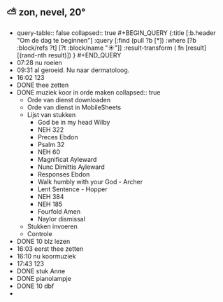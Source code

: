 ## ⛅ zon, nevel, 20°
- query-table:: false
  collapsed:: true
  #+BEGIN_QUERY 
  {:title [:b.header "Om de dag te beginnen"]
   :query [:find (pull ?b [*])
     :where 
       [?b :block/refs ?t]
       [?t :block/name "☀️"]]
   :result-transform ( fn [result] [(rand-nth result)])
  }
  #+END_QUERY
- 07:28 nu roeien
- 09:31 al geroeid. Nu naar dermatoloog.
- 16:02 123
- DONE thee zetten
- DONE muziek koor in orde maken
  collapsed:: true
	- Orde van dienst downloaden
	- Orde van dienst in MobileSheets
	- Lijst van stukken
		- God be in my head Wilby
		- NEH 322
		- Preces Ebdon
		- Psalm 32
		- NEH 60
		- Magnificat Ayleward
		- Nunc Dimittis Ayleward
		- Responses Ebdon
		- Walk humbly with your God - Archer
		- Lent Sentence - Hopper
		- NEH 384
		- NEH 185
		- Fourfold Amen
		- Naylor dismissal
	- Stukken invoeren
	- Controle
- DONE 10 blz lezen
- 16:03 eerst thee zetten
- 16:10 nu koormuziek
- 17:43 123
- DONE stuk Anne
- DONE pianolampje
- DONE 10 dbf
-